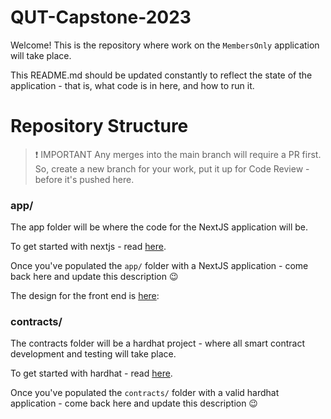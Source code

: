 # QUT-Capstone-2023

Welcome! This is the repository where work on the `MembersOnly` application will take place.

This README.md should be updated constantly to reflect the state of the application - that is, what code is in here, and how to run it.

# Repository Structure

> ❗️ IMPORTANT 
> Any merges into the main branch will require a PR first. So, create a new branch for your work, put it up for Code Review - before it's pushed here.

### app/

The app folder will be where the code for the NextJS application will be.

To get started with nextjs - read [here](https://nextjs.org/docs/getting-started).

Once you've populated the `app/` folder with a NextJS application - come back here and update this description 😉

The design for the front end is [here](https://www.figma.com/proto/7UB73xYEJODrUIKVBBBa8q/MembersOnly?node-id=1-2&scaling=scale-down&page-id=0%3A1&starting-point-node-id=1%3A2):

### contracts/

The contracts folder will be a hardhat project - where all smart contract development and testing will take place.

To get started with hardhat - read [here](https://hardhat.org/hardhat-runner/docs/getting-started#overview).

Once you've populated the `contracts/` folder with a valid hardhat application - come back here and update this description 😉
